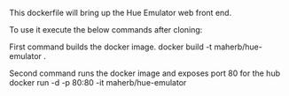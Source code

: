 This dockerfile will bring up the Hue Emulator web front end.

To use it execute the below commands after cloning:

First command builds the docker image.
docker build -t maherb/hue-emulator .

Second command runs the docker image and exposes port 80 for the hub
docker run -d -p 80:80 -it maherb/hue-emulator



